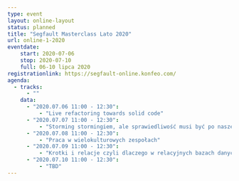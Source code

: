 ```yaml
---
type: event
layout: online-layout
status: planned
title: "Segfault Masterclass Lato 2020"
url: online-1-2020
eventdate:
    start: 2020-07-06
    stop: 2020-07-10
    full: 06-10 lipca 2020
registrationlink: https://segfault-online.konfeo.com/
agenda:
  - tracks:
      - ""
    data:
      - "2020.07.06 11:00 - 12:30":
          - "Live refactoring towards solid code"
      - "2020.07.07 11:00 - 12:30":
          - "Storming stormingiem, ale sprawiedliwość musi być po naszej stronie"
      - "2020.07.08 11:00 - 12:30":
          - "Praca w wielokulturowych zespołach"
      - "2020.07.09 11:00 - 12:30":
          - "Krotki i relacje czyli dlaczego w relacyjnych bazach danych nie ma tabel a SQL kłamie."
      - "2020.07.10 11:00 - 12:30":
          - "TBD"
---
```

